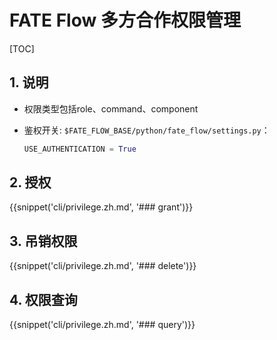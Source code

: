 # FATE Flow 多方合作权限管理

[TOC]

## 1. 说明

- 权限类型包括role、command、component

- 鉴权开关: `$FATE_FLOW_BASE/python/fate_flow/settings.py`：

  ```python
  USE_AUTHENTICATION = True
  ```

## 2.  授权

{{snippet('cli/privilege.zh.md', '### grant')}}


## 3.  吊销权限

{{snippet('cli/privilege.zh.md', '### delete')}}


## 4.  权限查询

{{snippet('cli/privilege.zh.md', '### query')}}